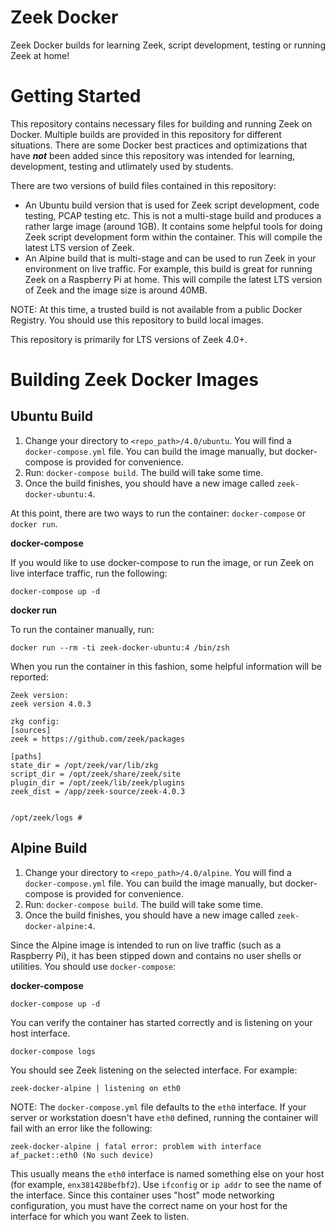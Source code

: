 # Zeek Docker
Zeek Docker builds for learning Zeek, script development, testing or running Zeek at home!

# Getting Started
This repository contains necessary files for building and running Zeek on Docker. Multiple builds are provided in this repository for different situations. There are some Docker best practices and optimizations that have ***not*** been added since this repository was intended for learning, development, testing and utlimately used by students. 

There are two versions of build files contained in this repository:

* An Ubuntu build version that is used for Zeek script development, code testing, PCAP testing etc. This is not a multi-stage build and produces a rather large image (around 1GB). It contains some helpful tools for doing Zeek script development form within the container. This will compile the latest LTS version of Zeek. 
* An Alpine build that is multi-stage and can be used to run Zeek in your environment on live traffic. For example, this build is great for running Zeek on a Raspberry Pi at home. This will compile the latest LTS version of Zeek and the image size is around 40MB. 

NOTE: At this time, a trusted build is not available from a public Docker Registry. You should use this repository to build local images. 

This repository is primarily for LTS versions of Zeek 4.0+. 

# Building Zeek Docker Images
## Ubuntu Build

1. Change your directory to `<repo_path>/4.0/ubuntu`. You will find a `docker-compose.yml` file. You can build the image manually, but docker-compose is provided for convenience. 
2. Run: `docker-compose build`. The build will take some time. 
3. Once the build finishes, you should have a new image called `zeek-docker-ubuntu:4`. 

At this point, there are two ways to run the container: `docker-compose` or `docker run`. 

**docker-compose**

If you would like to use docker-compose to run the image, or run Zeek on live interface traffic, run the following:

```
docker-compose up -d
```

**docker run**

To run the container manually, run:

```
docker run --rm -ti zeek-docker-ubuntu:4 /bin/zsh
```

When you run the container in this fashion, some helpful information will be reported:
```
Zeek version: 
zeek version 4.0.3

zkg config: 
[sources]
zeek = https://github.com/zeek/packages

[paths]
state_dir = /opt/zeek/var/lib/zkg
script_dir = /opt/zeek/share/zeek/site
plugin_dir = /opt/zeek/lib/zeek/plugins
zeek_dist = /app/zeek-source/zeek-4.0.3


/opt/zeek/logs #                 
```

## Alpine Build

1. Change your directory to `<repo_path>/4.0/alpine`. You will find a `docker-compose.yml` file. You can build the image manually, but docker-compose is provided for convenience. 
2. Run: `docker-compose build`. The build will take some time. 
3. Once the build finishes, you should have a new image called `zeek-docker-alpine:4`. 

Since the Alpine image is intended to run on live traffic (such as a Raspberry Pi), it has been stipped down and contains no user shells or utilities. You should use `docker-compose`: 

**docker-compose**

```
docker-compose up -d
```

You can verify the container has started correctly and is listening on your host interface. 
```
docker-compose logs
```

You should see Zeek listening on the selected interface. For example:
```
zeek-docker-alpine | listening on eth0
```

NOTE: The `docker-compose.yml` file defaults to the `eth0` interface. If your server or workstation doesn't have `eth0` defined, running the container will fail with an error like the following:

```
zeek-docker-alpine | fatal error: problem with interface af_packet::eth0 (No such device)
```

This usually means the `eth0` interface is named something else on your host (for example, `enx381428befbf2`). Use `ifconfig` or `ip addr` to see the name of the interface. Since this container uses "host" mode networking configuration, you must have the correct name on your host for the interface for which you want Zeek to listen. 




